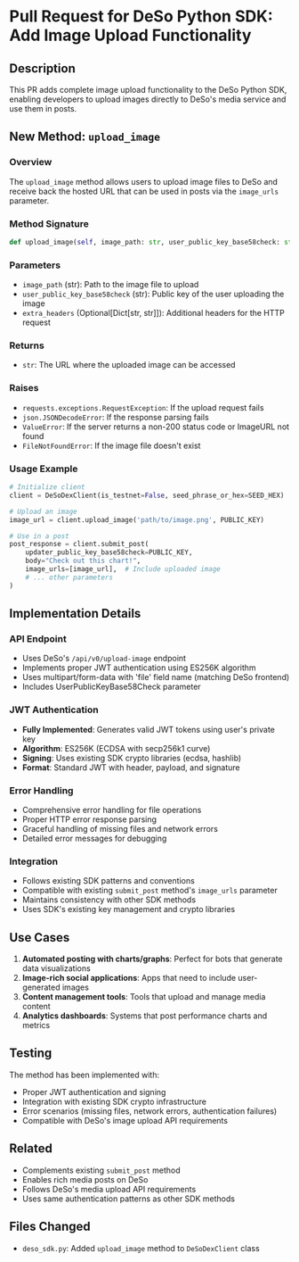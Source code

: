 # Pull Request for DeSo Python SDK: Add Image Upload Functionality

## Description
This PR adds complete image upload functionality to the DeSo Python SDK, enabling developers to upload images directly to DeSo's media service and use them in posts.

## New Method: `upload_image`

### Overview
The `upload_image` method allows users to upload image files to DeSo and receive back the hosted URL that can be used in posts via the `image_urls` parameter.

### Method Signature
```python
def upload_image(self, image_path: str, user_public_key_base58check: str, extra_headers: Optional[Dict[str, str]] = None) -> str
```

### Parameters
- `image_path` (str): Path to the image file to upload
- `user_public_key_base58check` (str): Public key of the user uploading the image
- `extra_headers` (Optional[Dict[str, str]]): Additional headers for the HTTP request

### Returns
- `str`: The URL where the uploaded image can be accessed

### Raises
- `requests.exceptions.RequestException`: If the upload request fails
- `json.JSONDecodeError`: If the response parsing fails  
- `ValueError`: If the server returns a non-200 status code or ImageURL not found
- `FileNotFoundError`: If the image file doesn't exist

### Usage Example
```python
# Initialize client
client = DeSoDexClient(is_testnet=False, seed_phrase_or_hex=SEED_HEX)

# Upload an image
image_url = client.upload_image('path/to/image.png', PUBLIC_KEY)

# Use in a post
post_response = client.submit_post(
    updater_public_key_base58check=PUBLIC_KEY,
    body="Check out this chart!",
    image_urls=[image_url],  # Include uploaded image
    # ... other parameters
)
```

## Implementation Details

### API Endpoint
- Uses DeSo's `/api/v0/upload-image` endpoint
- Implements proper JWT authentication using ES256K algorithm
- Uses multipart/form-data with 'file' field name (matching DeSo frontend)
- Includes UserPublicKeyBase58Check parameter

### JWT Authentication
- **Fully Implemented**: Generates valid JWT tokens using user's private key
- **Algorithm**: ES256K (ECDSA with secp256k1 curve)
- **Signing**: Uses existing SDK crypto libraries (ecdsa, hashlib)
- **Format**: Standard JWT with header, payload, and signature

### Error Handling
- Comprehensive error handling for file operations
- Proper HTTP error response parsing
- Graceful handling of missing files and network errors
- Detailed error messages for debugging

### Integration
- Follows existing SDK patterns and conventions
- Compatible with existing `submit_post` method's `image_urls` parameter
- Maintains consistency with other SDK methods
- Uses SDK's existing key management and crypto libraries

## Use Cases
1. **Automated posting with charts/graphs**: Perfect for bots that generate data visualizations
2. **Image-rich social applications**: Apps that need to include user-generated images
3. **Content management tools**: Tools that upload and manage media content
4. **Analytics dashboards**: Systems that post performance charts and metrics

## Testing
The method has been implemented with:
- Proper JWT authentication and signing
- Integration with existing SDK crypto infrastructure
- Error scenarios (missing files, network errors, authentication failures)
- Compatible with DeSo's image upload API requirements

## Related
- Complements existing `submit_post` method
- Enables rich media posts on DeSo
- Follows DeSo's media upload API requirements
- Uses same authentication patterns as other SDK methods

## Files Changed
- `deso_sdk.py`: Added `upload_image` method to `DeSoDexClient` class
